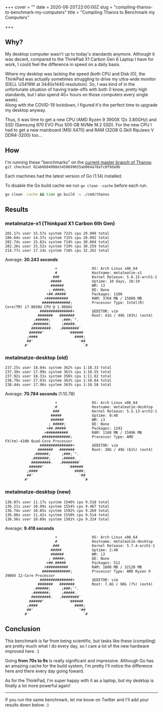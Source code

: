 +++
cover = ""
date = 2020-06-20T22:00:00Z
slug = "compiling-thanos-to-benchmark-my-computers"
title = "Compiling Thanos to Benchmark my Computers"

+++
## Why?

My desktop computer wasn't up to today's standards anymore. Although it was decent, compared to the ThinkPad X1 Carbon Gen 6 Laptop I have for work, I could feel the difference in speed on a daily basis.

Where my desktop was lacking the speed (both CPU and Disk IO), the ThinkPad was actually sometimes struggling to drive my ultra-wide monitor (DELL U3419W at 3440x1440 resolution). So, I was kind of in the unfortunate situation of having trade-offs with both (I know, pretty high standards, but I also spend 40+ hours on those computers every single week).  
Along with the COVID-19 lockdown, I figured it's the perfect time to upgrade my desktop anyway.

Thus, it was time to get a new CPU (AMD Ryzen 9 3900X 12x 3.80GHz) and SSD (Samsung 970 EVO Plus 500 GB NVMe M.2 SSD). For the new CPU I had to get a new mainboard (MSI X470) and RAM (32GB G.Skill RipJaws V DDR4-3200) too...

## How

I'm running these "benchmarks" on the [current master branch of Thanos](https://github.com/thanos-io/thanos/commit/02ab6b84908e5458699655ab064a78afc0f9da9b):  
`git checkout 02ab6b84908e5458699655ab064a78afc0f9da9b`

Each machines had the latest version of Go (1.14) installed.

To disable the Go build cache we run `go clean -cache` before each run.

```bash
go clean -cache && time go build -v ./cmd/thanos
```

## Results

### metalmatze-x1 (Thinkpad X1 Carbon 6th Gen)
```
201.17s user 15.57s system 722% cpu 29.999 total
186.64s user 14.37s system 715% cpu 28.092 total
202.74s user 15.82s system 714% cpu 30.604 total
202.26s user 15.52s system 719% cpu 30.259 total
214.77s user 17.14s system 718% cpu 32.262 total
```

Average: **30.243 seconds**
```
                       +                OS: Arch Linux x86_64
                       #                Hostname: metalmatze-x1
                      ###               Kernel Release: 5.6.15-arch1-1
                     #####              Uptime: 10 days, 10:19
                     ######             WM: i3
                    ; #####;            DE: None
                   +##.#####            Packages: 1106
                  +##########           RAM: 3764 MB / 15889 MB
                 #############;         Processor Type: Intel(R) Core(TM) i7-8650U CPU @ 1.90GHz
                ###############+        $EDITOR: vim
               #######   #######        Root: 41G / 49G (83%) (ext4)
             .######;     ;###;`".      
            .#######;     ;#####.       
            #########.   .########`     
           ######'           '######    
          ;####                 ####;   
          ##'                     '##   
         #'                         `#  
```
### metalmatze-desktop (old)
```
237.25s user 18.04s system 362% cpu 1:10.33 total
237.39s user 17.99s system 361% cpu 1:10.55 total
237.92s user 18.31s system 356% cpu 1:11.82 total
238.79s user 17.93s system 363% cpu 1:10.64 total
238.44s user 17.96s system 363% cpu 1:10.58 total
```
Average: **70.784 seconds** (1:10.78)
```
                       +                OS: Arch Linux x86_64
                       #                Hostname: metalmatze-desktop
                      ###               Kernel Release: 5.5.13-arch2-1
                     #####              Uptime: 0:40
                     ######             WM: i3
                    ; #####;            DE: None
                   +##.#####            Packages: 1242
                  +##########           RAM: 1160 MB / 15996 MB
                 #############;         Processor Type: AMD FX(tm)-4100 Quad-Core Processor
                ###############+        $EDITOR: vim
               #######   #######        Root: 30G / 49G (61%) (ext4)
             .######;     ;###;`".      
            .#######;     ;#####.       
            #########.   .########`     
           ######'           '######    
          ;####                 ####;   
          ##'                     '##   
         #'                         `#  
```
### metalmatze-desktop (new)
```
136.07s user 11.17s system 1546% cpu 9.518 total
136.21s user 10.99s system 1554% cpu 9.467 total
136.74s user 10.85s system 1592% cpu 9.269 total
136.08s user 11.42s system 1550% cpu 9.514 total
136.56s user 10.89s system 1581% cpu 9.324 total
```
Average: **9.418 seconds**
```
                       +                OS: Arch Linux x86_64
                       #                Hostname: metalmatze-desktop
                      ###               Kernel Release: 5.7.4-arch1-1
                     #####              Uptime: 2:40
                     ######             WM: i3
                    ; #####;            DE: None
                   +##.#####            Packages: 512
                  +##########           RAM: 1600 MB / 32120 MB
                 #############;         Processor Type: AMD Ryzen 9 3900X 12-Core Processor
                ###############+        $EDITOR: vim
               #######   #######        Root: 7.6G / 98G (7%) (ext4)
             .######;     ;###;`".      
            .#######;     ;#####.       
            #########.   .########`     
           ######'           '######    
          ;####                 ####;   
          ##'                     '##   
         #'                         `#  
```
## Conclusion

This benchmark is far from being scientific, but tasks like these (compiling) are pretty much what I do every day, so I care a lot of the new hardware improved here. :)

Going **from 70s to 9s** is really significant and impressive. Although Go has an amazing cache for the build system, I'm pretty I'll notice the difference here and there every day going foward.

As for the ThinkPad, I'm super happy with it as a laptop, but my desktop is finally a lot more powerful again!

***

If you run the same benchmark, let me know on Twitter and I'll add your results down below. :)